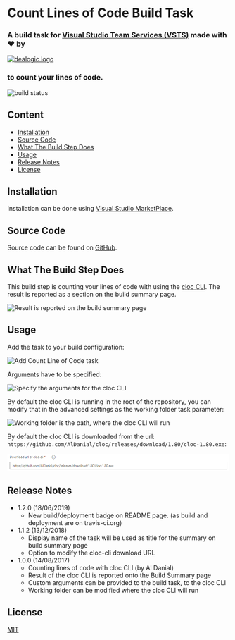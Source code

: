 # Count Lines of Code Build Task

### A build task for [Visual Studio Team Services (VSTS)](https://www.visualstudio.com/fr-fr/products/visual-studio-team-services-vs.aspx) made with ♥ by

[![dealogic logo](https://raw.githubusercontent.com/Dealogic/cloc-vsts-extension/master/dealogic-logo.png)](http://www.dealogic.com)

### to count your lines of code.

![build status](https://travis-ci.org/Dealogic/cloc-vsts-extension.svg?branch=master)

## Content

* [Installation](https://marketplace.visualstudio.com/items?itemName=Dealogic.cloc-vsts-extension#installation)
* [Source Code](https://marketplace.visualstudio.com/items?itemName=Dealogic.cloc-vsts-extension#source-code)
* [What The Build Step Does](https://marketplace.visualstudio.com/items?itemName=Dealogic.cloc-vsts-extension#what-the-build-step-does)
* [Usage](https://marketplace.visualstudio.com/items?itemName=Dealogic.cloc-vsts-extension#usage)
* [Release Notes](https://marketplace.visualstudio.com/items?itemName=Dealogic.cloc-vsts-extension#release-notes)
* [License](https://marketplace.visualstudio.com/items?itemName=Dealogic.cloc-vsts-extension#license)

## <a id="installation"></a>Installation

Installation can be done using [Visual Studio MarketPlace](https://marketplace.visualstudio.com/items?itemName=Dealogic.cloc-vsts-extension).

## <a id="source-code"></a>Source Code

Source code can be found on [GitHub](https://github.com/Dealogic/cloc-vsts-extension).

## <a id="what-the-build-step-does"></a>What The Build Step Does

This build step is counting your lines of code with using the [cloc CLI](https://github.com/AlDanial/cloc). The result is reported as a section on the build summary page.

![Result is reported on the build summary page](https://raw.githubusercontent.com/Dealogic/cloc-vsts-extension/master/screenshots/BuildSummary.png)

## <a id="usage"></a>Usage

Add the task to your build configuration:

![Add Count Line of Code task](https://raw.githubusercontent.com/Dealogic/cloc-vsts-extension/master/screenshots/TaskList.png)

Arguments have to be specified:

![Specify the arguments for the cloc CLI](https://raw.githubusercontent.com/Dealogic/cloc-vsts-extension/master/screenshots/Arguments.png)

By default the cloc CLI is running in the root of the repository, you can modify that in the advanced settings as the working folder task parameter:

![Working folder is the path, where the cloc CLI will run](https://raw.githubusercontent.com/Dealogic/cloc-vsts-extension/master/screenshots/WorkingFolder.png)

By default the cloc CLI is downloaded from the url: `https://github.com/AlDanial/cloc/releases/download/1.80/cloc-1.80.exe`:

![The download URL of the cloc-cli tool](https://raw.githubusercontent.com/Dealogic/cloc-vsts-extension/master/screenshots/ClocCliDownloadURL.png)

## <a id="release-notes"></a>Release Notes

* 1.2.0 (18/06/2019)
    * New build/deployment badge on README page. (as build and deployment are on travis-ci.org)
* 1.1.2 (13/12/2018)
    * Display name of the task will be used as title for the summary on build summary page
    * Option to modify the cloc-cli download URL
* 1.0.0 (14/08/2017)
    * Counting lines of code with cloc CLI (by Al Danial)
    * Result of the cloc CLI is reported onto the Build Summary page
    * Custom arguments can be provided to the build task, to the cloc CLI
    * Working folder can be modified where the cloc CLI will run

## <a id="license"></a>License

[MIT](https://github.com/Dealogic/cloc-vsts-extension/blob/master/LICENSE)
